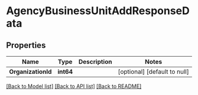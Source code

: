 # AgencyBusinessUnitAddResponseData

## Properties
Name | Type | Description | Notes
------------ | ------------- | ------------- | -------------
**OrganizationId** | **int64** |  | [optional] [default to null]

[[Back to Model list]](../README.md#documentation-for-models) [[Back to API list]](../README.md#documentation-for-api-endpoints) [[Back to README]](../README.md)


